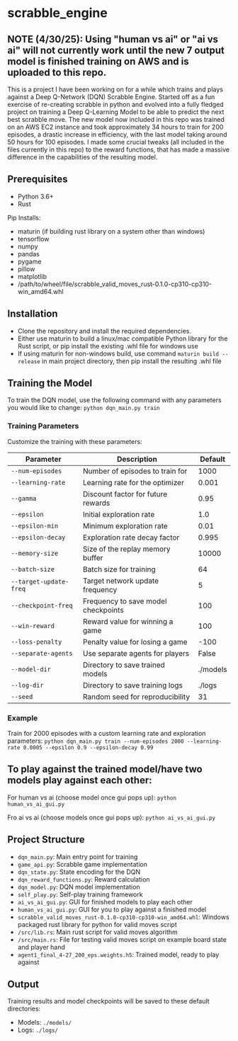 # scrabble_engine

## NOTE (4/30/25): Using "human vs ai" or "ai vs ai" will not currently work until the new 7 output model is finished training on AWS and is uploaded to this repo. 

This is a project I have been working on for a while which trains and plays against a Deep Q-Network (DQN) Scrabble Engine. Started off as a fun exercise of re-creating scrabble in python and evolved into a fully fledged project on training a Deep Q-Learning Model to be able to predict the next best scrabble move. The new model now included in this repo was trained on an AWS EC2 instance and took approximately 34 hours to train for 200 episodes, a drastic increase in efficiency, with the last model taking around 50 hours for 100 episodes. I made some crucial tweaks (all included in the files currently in this repo) to the reward functions, that has made a massive difference in the capabilities of the resulting model.


## Prerequisites

- Python 3.6+
- Rust

Pip Installs:
- maturin (if building rust library on a system other than windows)
- tensorflow
- numpy
- pandas
- pygame
- pillow
- matplotlib
- /path/to/wheel/file/scrabble_valid_moves_rust-0.1.0-cp310-cp310-win_amd64.whl


## Installation

- Clone the repository and install the required dependencies.
- Either use maturin to build a linux/mac compatible Python library for the Rust script, or pip install the existing .whl file for windows use
- If using maturin for non-windows build, use command `maturin build --release` in main project directory, then pip install the resulting .whl file


## Training the Model

To train the DQN model, use the following command with any parameters you would like to change:
`python dqn_main.py train`


### Training Parameters

Customize the training with these parameters:

| Parameter | Description | Default |
|-----------|-------------|---------|
| `--num-episodes` | Number of episodes to train for | 1000 |
| `--learning-rate` | Learning rate for the optimizer | 0.001 |
| `--gamma` | Discount factor for future rewards | 0.95 |
| `--epsilon` | Initial exploration rate | 1.0 |
| `--epsilon-min` | Minimum exploration rate | 0.01 |
| `--epsilon-decay` | Exploration rate decay factor | 0.995 |
| `--memory-size` | Size of the replay memory buffer | 10000 |
| `--batch-size` | Batch size for training | 64 |
| `--target-update-freq` | Target network update frequency | 5 |
| `--checkpoint-freq` | Frequency to save model checkpoints | 100 |
| `--win-reward` | Reward value for winning a game | 100 |
| `--loss-penalty` | Penalty value for losing a game | -100 |
| `--separate-agents` | Use separate agents for players | False |
| `--model-dir` | Directory to save trained models | ./models |
| `--log-dir` | Directory to save training logs | ./logs |
| `--seed` | Random seed for reproducibility | 31 |


### Example

Train for 2000 episodes with a custom learning rate and exploration parameters:
`python dqn_main.py train --num-episodes 2000 --learning-rate 0.0005 --epsilon 0.9 --epsilon-decay 0.99`


## To play against the trained model/have two models play against each other:

For human vs ai (choose model once gui pops up):
`python human_vs_ai_gui.py`

Fro ai vs ai (choose models once gui pops up):
`python ai_vs_ai_gui.py`


## Project Structure

- `dqn_main.py`: Main entry point for training
- `game_api.py`: Scrabble game implementation
- `dqn_state.py`: State encoding for the DQN
- `dqn_reward_functions.py`: Reward calculation
- `dqn_model.py`: DQN model implementation
- `self_play.py`: Self-play training framework
- `ai_vs_ai_gui.py`: GUI for finished models to play each other
- `human_vs_ai_gui.py`: GUI for you to play against a finished model
- `scrabble_valid_moves_rust-0.1.0-cp310-cp310-win_amd64.whl`: Windows packaged rust library for python for valid moves script
- `/src/lib.rs`: Main rust script for valid moves algorithm
- `/src/main.rs`: File for testing valid moves script on example board state and player hand
- `agent1_final_4-27_200_eps.weights.h5`: Trained model, ready to play against

## Output

Training results and model checkpoints will be saved to these default directories:
- Models: `./models/`
- Logs: `./logs/`
